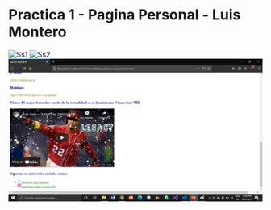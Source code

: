 # Practica 1 - Pagina Personal - Luis Montero 
![Ss1](.img/imagen.jpg?raw=true "Imagen 1")
![Ss2](.img/imagen2.jpg?raw=true "Imagen 2")
![Ss3](./img/imagen3.jpg?raw=true "Imagen 3")